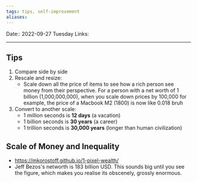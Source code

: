 ```yaml
---
tags: tips, self-improvement
aliases: 
---
```

Date:: 2022-09-27 Tuesday
Links: 
- - -

## Tips
1. Compare side by side
2. Rescale and resize:
	-   Scale down all the price of items to see how a rich person see money from their perspective. For a person with a net worth of 1 billion (1,000,000,000), when you scale down prices by 100,000 for example, the price of a Macbook M2 (1800) is now like 0.018 bruh
3. Convert to another scale:
	-   1 million seconds is **12 days** (a vacation)
	-   1 billion seconds is **30 years** (a career)
	-   1 trillion seconds is **30,000 years** (longer than human civilization)

## Scale of Money and Inequality

- https://mkorostoff.github.io/1-pixel-wealth/
- Jeff Bezos's networth is 183 billion USD. This sounds big until you see the figure, which makes you realise its obscenely, grossly enormous. 

